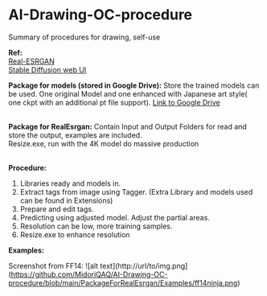 # AI-Drawing-OC-procedure
Summary of procedures for drawing, self-use

<b>Ref:</b> 
<br>
<a href="https://github.com/xinntao/Real-ESRGAN">Real-ESRGAN</a>
<br>
<a href="https://github.com/AUTOMATIC1111/stable-diffusion-webui">Stable Diffusion web UI</a>

<b>Package for models (stored in Google Drive):</b>
Store the trained models can be used. One original Model and one enhanced with Japanese art style( one ckpt with an additional pt file support). 
<a href="https://drive.google.com/drive/folders/15QViq_LqMdxo8Fk_xibxy-_CCoa3FR_L?usp=sharing">Link to Google Drive</a>

<br>
<b>Package for RealEsrgan:</b>
Contain Input and Output Folders for read and store the output, examples are included.
<br>
Resize.exe, run with the 4K model do massive production
<br>
<br>

<b>Procedure:</b>
1. Libraries ready and models in.
2. Extract tags from image using Tagger. (Extra Library and models used can be found in Extensions)
3. Prepare and edit tags.
4. Predicting using adjusted model. Adjust the partial areas.
5. Resolution can be low, more training samples.
6. Resize.exe to enhance resolution


<b>Examples:</b>

Screenshot from FF14:
![alt text](http://url/to/img.png](https://github.com/MidoriQAQ/AI-Drawing-OC-procedure/blob/main/PackageForRealEsrgan/Examples/ff14ninja.png)

